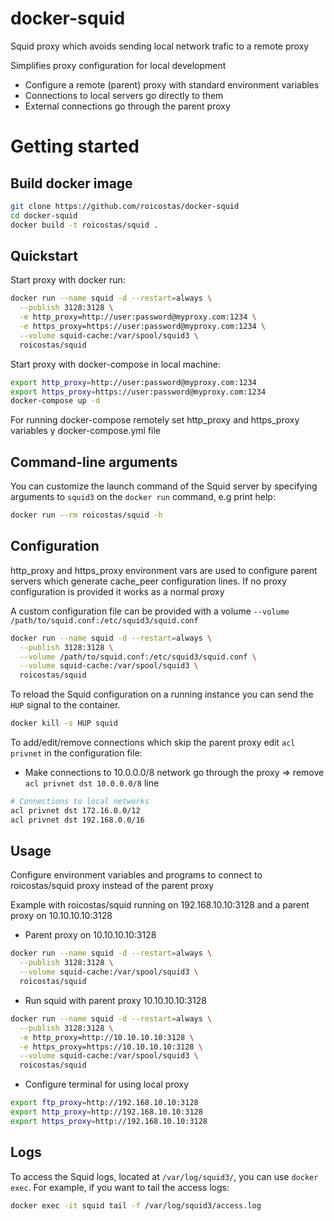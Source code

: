 # docker-squid

Squid proxy which avoids sending local network trafic to a remote proxy

Simplifies proxy configuration for local development

+ Configure a remote (parent) proxy with standard environment variables
+ Connections to local servers go directly to them
+ External connections go through the parent proxy

# Getting started

## Build docker image

```bash
git clone https://github.com/roicostas/docker-squid
cd docker-squid
docker build -t roicostas/squid .
```

## Quickstart

Start proxy with docker run:

```bash
docker run --name squid -d --restart=always \
  --publish 3128:3128 \
  -e http_proxy=http://user:password@myproxy.com:1234 \
  -e https_proxy=https://user:password@myproxy.com:1234 \
  --volume squid-cache:/var/spool/squid3 \
  roicostas/squid
```

Start proxy with docker-compose in local machine:

```bash
export http_proxy=http://user:password@myproxy.com:1234
export https_proxy=https://user:password@myproxy.com:1234
docker-compose up -d
```

For running docker-compose remotely set http_proxy and https_proxy variables y docker-compose.yml file

## Command-line arguments

You can customize the launch command of the Squid server by specifying arguments to `squid3` on the `docker run` command, e.g print help:

```bash
docker run --rm roicostas/squid -h
```

## Configuration

http_proxy and https_proxy environment vars are used to configure parent servers which generate cache_peer configuration lines. If no proxy configuration is provided it works as a normal proxy

A custom configuration file can be provided with a volume `--volume /path/to/squid.conf:/etc/squid3/squid.conf` 

```bash
docker run --name squid -d --restart=always \
  --publish 3128:3128 \
  --volume /path/to/squid.conf:/etc/squid3/squid.conf \
  --volume squid-cache:/var/spool/squid3 \
  roicostas/squid
```

To reload the Squid configuration on a running instance you can send the `HUP` signal to the container.

```bash
docker kill -s HUP squid
```

To add/edit/remove connections which skip the parent proxy edit `acl privnet` in the configuration file:

- Make connections to 10.0.0.0/8 network go through the proxy => remove `acl privnet dst 10.0.0.0/8` line

```bash
# Connections to local networks
acl privnet dst 172.16.0.0/12
acl privnet dst 192.168.0.0/16
```

## Usage

Configure environment variables and programs to connect to roicostas/squid proxy instead of the parent proxy

Example with roicostas/squid running on 192.168.10.10:3128 and a parent proxy on 10.10.10.10:3128

- Parent proxy on 10.10.10.10:3128
```bash
docker run --name squid -d --restart=always \
  --publish 3128:3128 \
  --volume squid-cache:/var/spool/squid3 \
  roicostas/squid
```

- Run squid with parent proxy 10.10.10.10:3128
```bash
docker run --name squid -d --restart=always \
  --publish 3128:3128 \
  -e http_proxy=http://10.10.10.10:3128 \
  -e https_proxy=https://10.10.10.10:3128 \
  --volume squid-cache:/var/spool/squid3 \
  roicostas/squid
```

- Configure terminal for using local proxy
```bash
export ftp_proxy=http://192.168.10.10:3128
export http_proxy=http://192.168.10.10:3128
export https_proxy=http://192.168.10.10:3128
```

## Logs

To access the Squid logs, located at `/var/log/squid3/`, you can use `docker exec`. For example, if you want to tail the access logs:

```bash
docker exec -it squid tail -f /var/log/squid3/access.log
```
